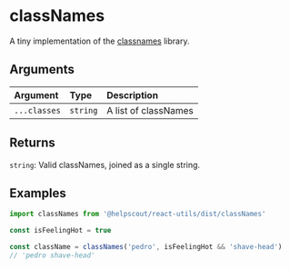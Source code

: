 # classNames

A tiny implementation of the [classnames](https://github.com/JedWatson/classnames) library.

## Arguments

| Argument | Type | Description |
| :--- | :--- | :--- |
| `...classes` | `string` | A list of classNames |

## Returns

`string`: Valid classNames, joined as a single string.

## Examples

```jsx
import classNames from '@helpscout/react-utils/dist/classNames'

const isFeelingHot = true

const className = classNames('pedro', isFeelingHot && 'shave-head')
// 'pedro shave-head'
```

